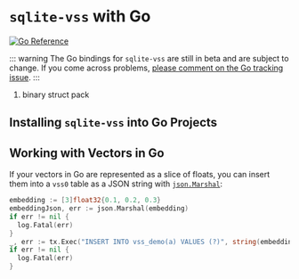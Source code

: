 # `sqlite-vss` with Go

[![Go Reference](https://pkg.go.dev/badge/github.com/asg017/sqlite-vss/bindings/go.svg)](https://pkg.go.dev/github.com/asg017/sqlite-vss/bindings/go)

::: warning
The Go bindings for `sqlite-vss` are still in beta and are subject to change. If you come across problems, [please comment on the Go tracking issue](https://github.com/asg017/sqlite-vss/issues/49).
:::

1. binary struct pack

## Installing `sqlite-vss` into Go Projects

## Working with Vectors in Go

If your vectors in Go are represented as a slice of floats, you can insert them into a `vss0` table as a JSON string with [`json.Marshal`](https://pkg.go.dev/encoding/json#Marshal):

```go
embedding := [3]float32{0.1, 0.2, 0.3}
embeddingJson, err := json.Marshal(embedding)
if err != nil {
  log.Fatal(err)
}
_, err := tx.Exec("INSERT INTO vss_demo(a) VALUES (?)", string(embeddingJson))
if err != nil {
  log.Fatal(err)
}
```

